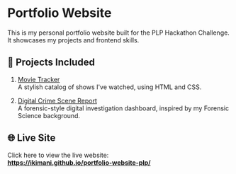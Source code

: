 # Portfolio Website

This is my personal portfolio website built for the PLP Hackathon Challenge. It showcases my projects and frontend skills.

## 🔗 Projects Included

1. [Movie Tracker](MovieTracker/index.html)  
   A stylish catalog of shows I've watched, using HTML and CSS.

2. [Digital Crime Scene Report](DigitalCrimeSceneReport/index.html)  
   A forensic-style digital investigation dashboard, inspired by my Forensic Science background.

## 🌐 Live Site

Click here to view the live website:  
**https://ikimani.github.io/portfolio-website-plp/**
